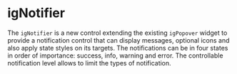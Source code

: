 ﻿<!--
|metadata|
{
    "fileName": "ignotifier",
    "controlName": "igNotifier",
    "tags": ["Getting Started"]
}
|metadata|
-->

# igNotifier

The `igNotifier` is a new control extending the existing `igPopover` widget to provide a notification control that can display messages, optional icons and also apply state styles on its targets. The notifications can be in four states in order of importance: success, info, warning and error. The controllable notification level allows to limit the types of notification. 
 

 



